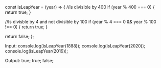 const isLeapYear = (year) => {
  //Is divisible by 400
  if (year % 400 === 0) {
    return true;
  }

  //Is divisble by 4 and not divisible by 100
  if (year % 4 === 0 && year % 100 !== 0) {
    return true;
  }

  return false;
};

Input: console.log(isLeapYear(1888));
console.log(isLeapYear(2020));
console.log(isLeapYear(2019));

Output: true;
true;
false;

